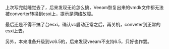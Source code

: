 上次写完就睡觉去了，后来发现无论怎么搞，Veeam恢复出来的vmdk文件都无法被converter转换到esxi上，提示是网络故障。

最后还是不得不搞了台esxi，确认vc启动正常之后，再关机，conveter到正常的esxi上去。

另外，本来准备升级到vc6.5的，后来发现veeam不支持6.5，只好也作罢。